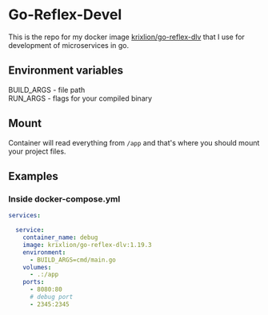 # Go-Reflex-Devel

This is the repo for my docker image [krixlion/go-reflex-dlv](https://hub.docker.com/r/krixlion/go-reflex-dlv) that I use for development of microservices in go.

## Environment variables
BUILD_ARGS - file path \
RUN_ARGS - flags for your compiled binary

## Mount
Container will read everything from `/app` and that's where you should mount your project files. 

## Examples

### Inside docker-compose.yml 
```docker-compose.yml
services:

  service:
    container_name: debug
    image: krixlion/go-reflex-dlv:1.19.3
    environment:
      - BUILD_ARGS=cmd/main.go
    volumes:
      - .:/app
    ports:
      - 8080:80
      # debug port
      - 2345:2345
```
